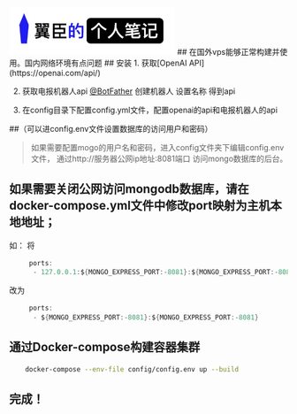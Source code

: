 <img src="hello.png" alt="#" width="300" >
## 在国外vps能够正常构建并使用。国内网络环境有点问题
## 安装
1. 获取[OpenAI API](https://openai.com/api/) 

2. 获取电报机器人api [@BotFather](https://t.me/BotFather)
    创建机器人
    设置名称
    得到api
    
3. 在config目录下配置config.yml文件，配置openai的api和电报机器人的api

##（可以进config.env文件设置数据库的访问用户和密码）
> 如果需要配置mogo的用户名和密码，进入config文件夹下编辑config.env文件，
通过http://服务器公网ip地址:8081端口 访问mongo数据库的后台。


## 如果需要关闭公网访问mongodb数据库，请在docker-compose.yml文件中修改port映射为主机本地地址；
如：
将
```d
     ports:
      - 127.0.0.1:${MONGO_EXPRESS_PORT:-8081}:${MONGO_EXPRESS_PORT:-8081}
```


 改为
    
```d
     ports:
      - ${MONGO_EXPRESS_PORT:-8081}:${MONGO_EXPRESS_PORT:-8081}
```



## 通过Docker-compose构建容器集群
```bash
    docker-compose --env-file config/config.env up --build
```


## 完成！

